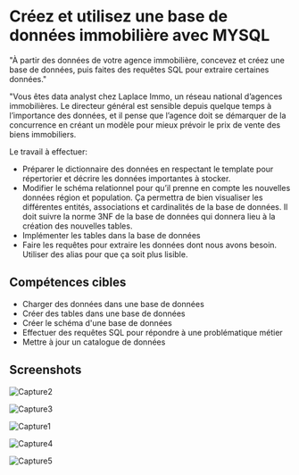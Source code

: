 # Créez et utilisez une base de données immobilière avec MYSQL

"À partir des données de votre agence immobilière, concevez et créez une base de
données, puis faites des requêtes SQL pour extraire certaines données."

"Vous êtes data analyst chez Laplace Immo, un réseau national d’agences immobilières. Le
directeur général est sensible depuis quelque temps à l’importance des données, et il
pense que l’agence doit se démarquer de la concurrence en créant un modèle pour mieux
prévoir le prix de vente des biens immobiliers.

Le travail à effectuer:

- Préparer le dictionnaire des données en respectant le template pour répertorier et décrire les données importantes à stocker.
- Modifier le schéma relationnel pour qu’il prenne en compte les nouvelles données région et population. Ça permettra de bien visualiser les différentes entités, associations et cardinalités de la base de données. Il doit suivre la norme 3NF de la base de données qui donnera lieu à la création des nouvelles tables.
- Implémenter les tables dans la base de données 
- Faire les requêtes pour extraire les données dont nous avons besoin. Utiliser des alias pour que ça soit plus lisible. 


## Compétences cibles

 - Charger des données dans une base de données
 - Créer des tables dans une base de données
 - Créer le schéma d'une base de données
 - Effectuer des requêtes SQL pour répondre à une problématique métier
 - Mettre à jour un catalogue de données



## Screenshots

![Capture2](https://github.com/JenniferLeuriot/BDD_immobiliere_MYSQL/assets/138499241/41f3a18c-37a1-45c9-b7a5-ba53f669f4fb)

![Capture3](https://github.com/JenniferLeuriot/BDD_immobiliere_MYSQL/assets/138499241/e12d1c9f-3528-4f3c-91e2-7f9c2164e135)

![Capture1](https://github.com/JenniferLeuriot/BDD_immobiliere_MYSQL/assets/138499241/ce6b6a80-a878-4d33-aa8b-41389da9d6f2)

![Capture4](https://github.com/JenniferLeuriot/BDD_immobiliere_MYSQL/assets/138499241/c6ab6528-8734-40f7-894c-062582585b3b)

![Capture5](https://github.com/JenniferLeuriot/BDD_immobiliere_MYSQL/assets/138499241/4f786f35-9e0c-44bf-8df9-ddb51d951493)


